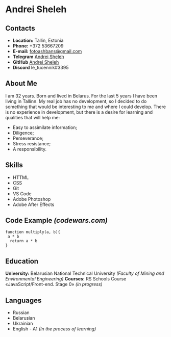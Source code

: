 # Andrei Sheleh
## Contacts
* **Location:** Tallin, Estonia
* **Phone:** +372 53667209
* **E-mail:** fotoashbans@gmail.com
* **Telegram** [Andrei Sheleh](https://t.me/le_tucennik)
* **GitHub** [Andrei Sheleh](https://github.com/letucennik12)
* **Discord** le_tucennik#3395
## About Me
I am 32 years. Born and lived in Belarus. For the last 5 years I have been living in Tallinn. My real job has no development, so I decided to do something that would be interesting to me and where I could develop. There is no experience in development, but there is a desire for learning and qualities that will help me:
* Easy to assimilate information;
* Diligence;
* Perseverance;
* Stress resistance;
* A responsibility.
## Skills
* HTTML
* CSS
* Git
* VS Code
* Adobe Photoshop
* Adobe After Effects
## Code Example *(codewars.com)*
```
function multiply(a, b){
 a * b  
  return a * b
}
```
## Education
**University:** Belarusian National Technical University *(Faculty of Mining and Environmental Engineering)*
**Сourses:** RS Schools Course «JavaScript/Front-end. Stage 0» *(in progress)*
## Languages
* Russian
* Belarusian
* Ukrainian
* English - A1 *(In the process of learning)*